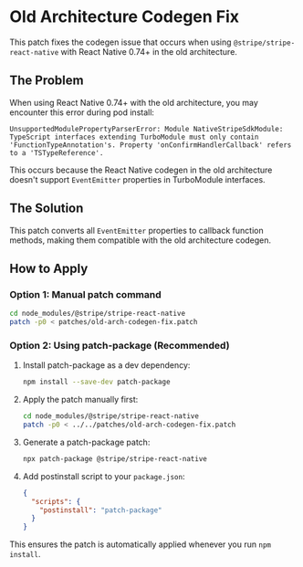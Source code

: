 # Old Architecture Codegen Fix

This patch fixes the codegen issue that occurs when using `@stripe/stripe-react-native` with React Native 0.74+ in the old architecture.

## The Problem

When using React Native 0.74+ with the old architecture, you may encounter this error during pod install:

```
UnsupportedModulePropertyParserError: Module NativeStripeSdkModule: TypeScript interfaces extending TurboModule must only contain 'FunctionTypeAnnotation's. Property 'onConfirmHandlerCallback' refers to a 'TSTypeReference'.
```

This occurs because the React Native codegen in the old architecture doesn't support `EventEmitter` properties in TurboModule interfaces.

## The Solution

This patch converts all `EventEmitter` properties to callback function methods, making them compatible with the old architecture codegen.

## How to Apply

### Option 1: Manual patch command

```bash
cd node_modules/@stripe/stripe-react-native
patch -p0 < patches/old-arch-codegen-fix.patch
```

### Option 2: Using patch-package (Recommended)

1. Install patch-package as a dev dependency:
   ```bash
   npm install --save-dev patch-package
   ```

2. Apply the patch manually first:
   ```bash
   cd node_modules/@stripe/stripe-react-native
   patch -p0 < ../../patches/old-arch-codegen-fix.patch
   ```

3. Generate a patch-package patch:
   ```bash
   npx patch-package @stripe/stripe-react-native
   ```

4. Add postinstall script to your `package.json`:
   ```json
   {
     "scripts": {
       "postinstall": "patch-package"
     }
   }
   ```

This ensures the patch is automatically applied whenever you run `npm install`.